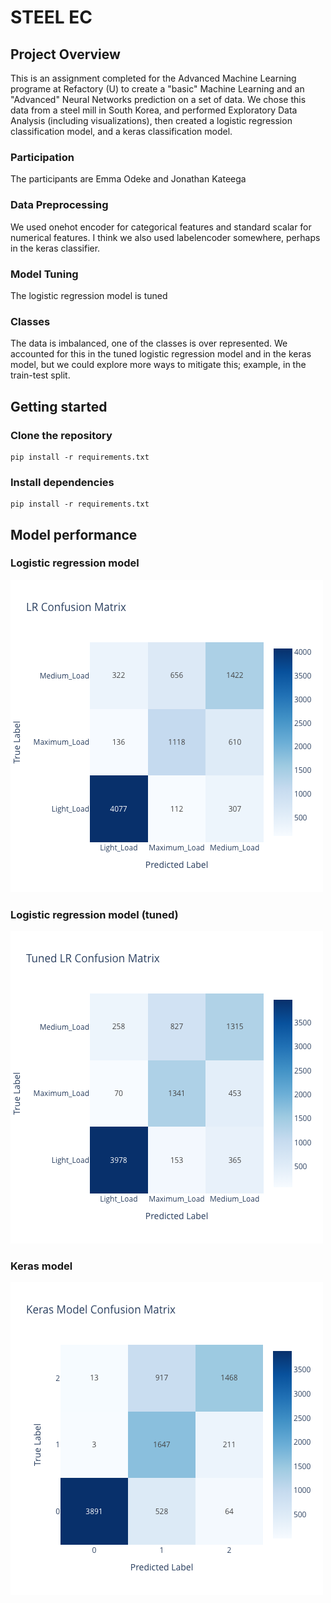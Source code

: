# STEEL EC

## Project Overview
This is an assignment completed for the Advanced Machine Learning programe at Refactory (U) to create a "basic" Machine Learning and an "Advanced" Neural Networks prediction on a set of data. We chose this data from a steel mill in South Korea, and performed Exploratory Data Analysis (including visualizations), then created a logistic regression classification model, and a keras classification model.

### Participation
The participants are Emma Odeke and Jonathan Kateega

### Data Preprocessing
We used onehot encoder for categorical features and standard scalar for numerical features. I think we also used labelencoder somewhere, perhaps in the keras classifier.

### Model Tuning
The logistic regression model is tuned

### Classes
The data is imbalanced, one of the classes is over represented. We accounted for this in the tuned logistic regression model and in the keras model, but we could explore more ways to mitigate this; example, in the train-test split.

## Getting started
### Clone the repository

```
pip install -r requirements.txt
```

### Install dependencies

```
pip install -r requirements.txt
```

## Model performance

### Logistic regression model
![Confusion matrix for the logistic regression model (before tuning)](files/plots/LR_confusion%20matrix.png)

### Logistic regression model (tuned)
![Confusion matrix for the logistic regression model (after tuning)](files/plots/LR_tuned_confusion%20matrix.png)

### Keras model
![Confusion matrix for the keras model](files/plots/keras_confusion%20matrix.png)
